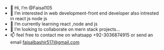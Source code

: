 - 👋 Hi, I’m @Faisal105
- 👀 I’m interested in web development-front end developer also intrested in react js node js 
- 🌱 I’m currently learning react ,node and js
- 💞️ I’m looking to collaborate on mern stack projects...
- 📫 feel free to contact me on whatsapp +92-3036874915 or send an email faisalbashir517@gmail.com

<!---
Faisal105/Faisal105 is a ✨ special ✨ repository because its `README.md` (this file) appears on your GitHub profile.
You can click the Preview link to take a look at your changes.
--->
